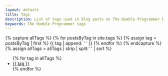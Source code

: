 ```yaml
---
layout: default
title: Tags
description: List of tags used in blog posts on The Humble Programmer blog. Each tag links to the posts marked with that tag.
keywords: The Humble Programmer tags
---
```

<div class="tags-list">
    {% capture allTags %}
        {% for postsByTag in site.tags %}
            {% assign tag = postsByTag | first %}
            {{ tag | append: ' ' }}
        {% endfor %}
    {% endcapture %}
    {% assign allTags = allTags | strip | split:' ' | sort %}
    <ul>
    {% for tag in allTags %}
        <li class="{{ tag }}"><a href="{{ tag | prepend:'/tags/' }}">{{ tag }}</a></li>
    {% endfor %}
    </ul>
</div>